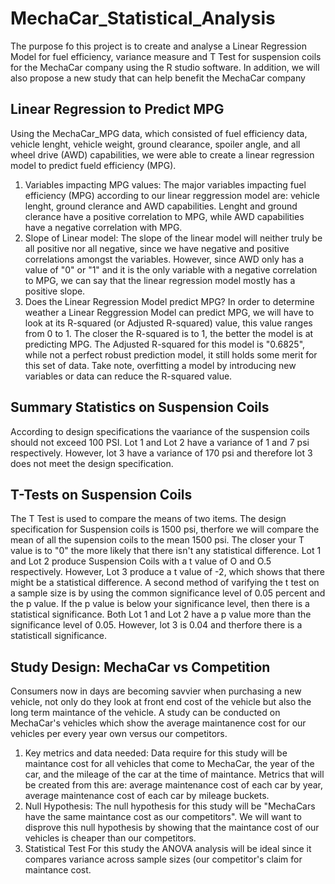 # MechaCar_Statistical_Analysis
The purpose fo this project is to create and analyse a Linear Regression Model for fuel efficiency, variance measure and T Test for suspension coils for the MechaCar company using the R studio software.  In addition,  we will also propose a new study that can help benefit the MechaCar company   
## Linear Regression to Predict MPG
Using the MechaCar_MPG data, which consisted of fuel efficiency data, vehicle lenght, vehicle weight, ground clearance, spoiler angle, and  all wheel drive (AWD) capabilities, we were able to create a linear regression model to predict fueld efficiency (MPG).  
1. Variables impacting MPG values: 
The major variables impacting fuel efficiency (MPG) according to our linear reggression model are: vehicle lenght, ground clerance and AWD capabilities.  Lenght and ground clerance have a positive correlation to MPG, while AWD capabilities have a negative correlation with MPG. 
2.  Slope of Linear model: 
The slope of the linear model will neither truly be all positive nor all negative, since we have negative and positive correlations amongst the variables.  However, since AWD only has a value of "0" or "1" and it is the only variable with a negative correlation to MPG, we can say that the linear regression model mostly has a positive slope. 
3.  Does the Linear Regression Model predict MPG?
In order to determine weather a Linear Reggression Model can predict MPG, we will have to look at its R-squared (or Adjusted R-squared) value, this value ranges from 0 to 1. The closer the R-squared is to 1, the better the model is at predicting MPG.  The Adjusted R-squared for this model is "0.6825", while not a perfect robust prediction model, it still holds some merit for this set of data. Take note, overfitting a model by introducing new variables or data can reduce the R-squared value.
## Summary Statistics on Suspension Coils
According to design specifications the vaariance of the suspension coils should not exceed 100 PSI. Lot 1 and Lot 2 have a variance of 1 and 7 psi respectively.  However, lot 3 have a variance of 170 psi and therefore lot 3 does not meet the design specification.  

## T-Tests on Suspension Coils
The T Test is used to compare the means of two items.  The design specification for Suspension coils is 1500 psi, therfore we will compare the mean of all the supension coils to the mean 1500 psi. The closer your T value is to "0" the more likely that there isn't any statistical difference.  Lot 1 and Lot 2 produce Suspension Coils with a t value of O and O.5 respectively.  However, Lot 3 produce a t value of -2, which shows that there might be a statistical difference.  A second method of varifying the t test on a sample size is by using the common significance level of 0.05 percent and the p value.  If the p value is below your significance level, then there is a statistical significance. Both Lot 1 and Lot 2 have a p value more than the significance level of 0.05.  However, lot 3 is 0.04 and therfore there is a statisticall significance. 

## Study Design: MechaCar vs Competition
Consumers now in days are becoming savvier when purchasing a new vehicle, not only do they look at front end cost of the vehicle but also the long term maintance of the vehicle.  A study can be conducted on MechaCar's vehicles which show the average maintanence cost for our vehicles per every year own versus our competitors. 
1. Key metrics and data needed:
Data require for this study will be maintance cost for all vehicles that come to MechaCar, the year of the car, and the mileage of the car at the time of maintance. Metrics that will be created from this are: 
average maintenance cost of each car by year,
average maintenance cost of each car by mileage buckets. 
2. Null Hypothesis: 
The null hypothesis for this study will be "MechaCars have the same maintance cost as our competitors".  We will want to disprove this null hypothesis by showing that the maintance cost of our vehicles is cheaper than our competitors. 
3. Statistical Test
For this study the ANOVA analysis will be ideal since it compares variance across sample sizes (our competitor's claim for maintance cost. 
